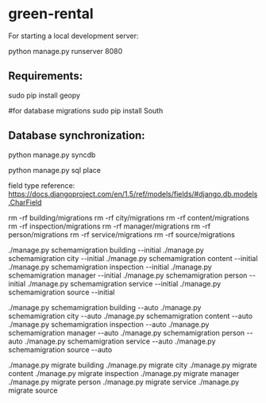 green-rental
============

For starting a local development server:

python manage.py runserver 8080


Requirements:
-----------------

sudo pip install geopy

#for database migrations
sudo pip install South



Database synchronization:
----------------------------------

python manage.py syncdb

python manage.py sql place

field type reference:
https://docs.djangoproject.com/en/1.5/ref/models/fields/#django.db.models.CharField


rm -rf building/migrations
rm -rf city/migrations
rm -rf content/migrations
rm -rf inspection/migrations
rm -rf manager/migrations
rm -rf person/migrations
rm -rf service/migrations
rm -rf source/migrations

./manage.py schemamigration building --initial
./manage.py schemamigration city --initial
./manage.py schemamigration content --initial
./manage.py schemamigration inspection --initial
./manage.py schemamigration manager --initial
./manage.py schemamigration person --initial
./manage.py schemamigration service --initial
./manage.py schemamigration source --initial

./manage.py schemamigration building --auto
./manage.py schemamigration city --auto
./manage.py schemamigration content --auto
./manage.py schemamigration inspection --auto
./manage.py schemamigration manager --auto
./manage.py schemamigration person --auto
./manage.py schemamigration service --auto
./manage.py schemamigration source --auto

./manage.py migrate building
./manage.py migrate city
./manage.py migrate content
./manage.py migrate inspection
./manage.py migrate manager
./manage.py migrate person
./manage.py migrate service
./manage.py migrate source
